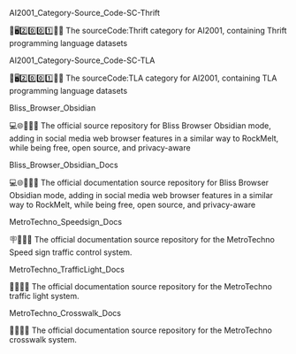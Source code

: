 
AI2001_Category-Source_Code-SC-Thrift

🧠️🖥️2️⃣️0️⃣️0️⃣️1️⃣️💾️📜️ The sourceCode:Thrift category for AI2001, containing Thrift programming language datasets

AI2001_Category-Source_Code-SC-TLA

🧠️🖥️2️⃣️0️⃣️0️⃣️1️⃣️💾️📜️ The sourceCode:TLA category for AI2001, containing TLA programming language datasets

Bliss_Browser_Obsidian

💻️🌐️🌳️🌋️💾️ The official source repository for Bliss Browser Obsidian mode, adding in social media web browser features in a similar way to RockMelt, while being free, open source, and privacy-aware

Bliss_Browser_Obsidian_Docs

💻️🌐️🌳️🌋️📖️ The official documentation source repository for Bliss Browser Obsidian mode, adding in social media web browser features in a similar way to RockMelt, while being free, open source, and privacy-aware

MetroTechno_Speedsign_Docs

🪧️💨️🚗️📖️ The official documentation source repository for the MetroTechno Speed sign traffic control system.

MetroTechno_TrafficLight_Docs

🚥️🚗️🚦️📖️ The official documentation source repository for the MetroTechno traffic light system.

MetroTechno_Crosswalk_Docs

🚸️🔀️🚗️📖️ The official documentation source repository for the MetroTechno crosswalk system.

